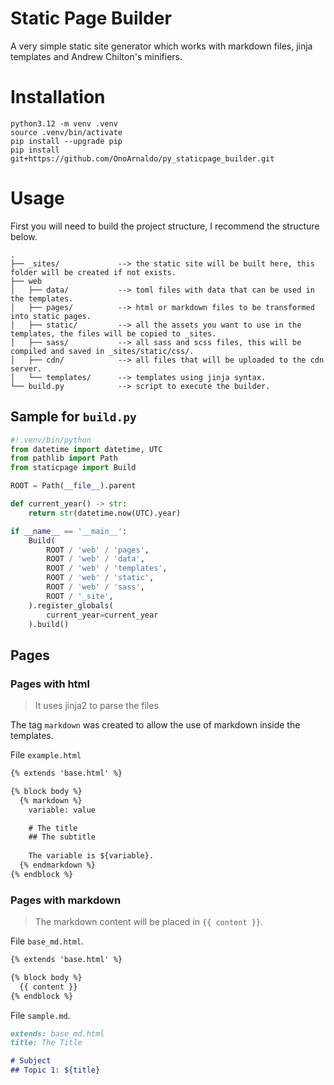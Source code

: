 # Static Page Builder

A very simple static site generator which works with markdown files, jinja templates and Andrew Chilton's minifiers.


# Installation

```commandline
python3.12 -m venv .venv
source .venv/bin/activate
pip install --upgrade pip
pip install git+https://github.com/OnoArnaldo/py_staticpage_builder.git
```


# Usage

First you will need to build the project structure, I recommend the structure below.

```text
.
├── _sites/             --> the static site will be built here, this folder will be created if not exists.
├── web
│   ├── data/           --> toml files with data that can be used in the templates.
│   ├── pages/          --> html or markdown files to be transformed into static pages.
│   ├── static/         --> all the assets you want to use in the templates, the files will be copied to _sites.
│   ├── sass/           --> all sass and scss files, this will be compiled and saved in _sites/static/css/.
│   ├── cdn/            --> all files that will be uploaded to the cdn server.
│   └── templates/      --> templates using jinja syntax.
└── build.py            --> script to execute the builder.
```

## Sample for `build.py`

```python
#!.venv/bin/python
from datetime import datetime, UTC
from pathlib import Path
from staticpage import Build

ROOT = Path(__file__).parent

def current_year() -> str:
    return str(datetime.now(UTC).year)

if __name__ == '__main__':
    Build(
        ROOT / 'web' / 'pages',
        ROOT / 'web' / 'data',
        ROOT / 'web' / 'templates',
        ROOT / 'web' / 'static',
        ROOT / 'web' / 'sass',
        ROOT / '_site',
    ).register_globals(
        current_year=current_year
    ).build()
```

## Pages

### Pages with html

> It uses jinja2 to parse the files

The tag `markdown` was created to allow the use of markdown inside the templates.

File `example.html`

```html
{% extends 'base.html' %}

{% block body %}
  {% markdown %}
    variable: value

    # The title
    ## The subtitle
    
    The variable is ${variable}.
  {% endmarkdown %}
{% endblock %}
```

### Pages with markdown

> The markdown content will be placed in `{{ content }}`.

File `base_md.html`.

```html
{% extends 'base.html' %}

{% block body %}
  {{ content }}
{% endblock %}
```

File `sample.md`.

```markdown
extends: base_md.html
title: The Title

# Subject
## Topic 1: ${title}
```
